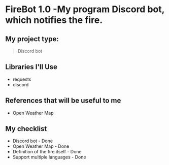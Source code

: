 # FireBot 1.0 -My program Discord bot, which notifies the fire.
## My project type:
> Discord bot

## Libraries I'll Use
- requests
- discord

## References that will be useful to me
- Open Weather Map

## My checklist
- Discord bot - Done
- Open Weather Map - Done
- Definition of the fire itself - Done
- Support multiple languages - Done
